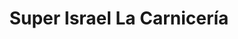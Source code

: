 ---
title: "Super Israel La Carnicería"
url: /puerto-esperanza/super-israel-la-carniceria/
shop: Metzgerei
---